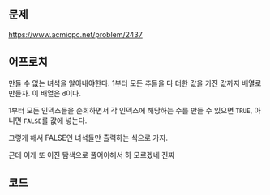 
## 문제
https://www.acmicpc.net/problem/2437

## 어프로치
만들 수 없는 녀석을 알아내야한다.
1부터 모든 추들을 다 더한 값을 가진 값까지 배열로 만들자.
이 배열은 `d`이다.

1부터 모든 인덱스들을 순회하면서 각 인덱스에 해당하는 수를 만들 수 있으면 `TRUE`, 아니면 `FALSE`를 값에 넣는다.

그렇게 해서 FALSE인 녀석들만 출력하는 식으로 가자.

근데 이게 또 이진 탐색으로 풀어야해서 하 모르겠네 진짜

## 코드